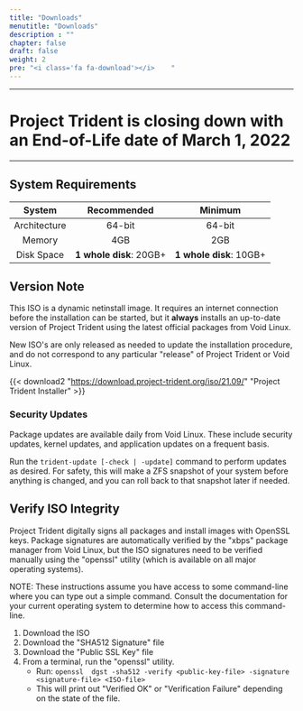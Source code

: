 ```yaml
---
title: "Downloads"
menutitle: "Downloads"
description : ""
chapter: false
draft: false
weight: 2
pre: "<i class='fa fa-download'></i>	"
---
```


---
# Project Trident is closing down with an End-of-Life date of March 1, 2022
---

## System Requirements
|System|Recommended|Minimum |
|:--:|:--------------------:|:--------------:|
|Architecture| 64-bit | 64-bit |
| Memory | 4GB | 2GB |
|Disk Space| **1 whole disk**: 20GB+ | **1 whole disk**: 10GB+ |

## Version Note
This ISO is a dynamic netinstall image. It requires an internet connection before the installation can be started, but it **always** installs an up-to-date version of Project Trident using the latest official packages from Void Linux. 

New ISO's are only released as needed to update the installation procedure, and do not correspond to any particular "release" of Project Trident or Void Linux.

{{< download2 "https://download.project-trident.org/iso/21.09/" "Project Trident Installer" >}}


### Security Updates 
Package updates are available daily from Void Linux. These include security updates, kernel updates, and application updates on a frequent basis.

Run the `trident-update [-check | -update]` command to perform updates as desired. For safety, this will make a ZFS snapshot of your system before anything is changed, and you can roll back to that snapshot later if needed.

## Verify ISO Integrity
Project Trident digitally signs all packages and install images with OpenSSL keys. Package signatures are automatically verified by the "xbps" package manager from Void Linux, but the ISO signatures need to be verified manually using the "openssl" utility (which is available on all major operating systems).

NOTE: These instructions assume you have access to some command-line where you can type out a simple command. Consult the documentation for your current operating system to determine how to access this command-line.

1. Download the ISO
2. Download the "SHA512 Signature" file
3. Download the "Public SSL Key" file
4. From a terminal, run the "openssl" utility.
   * Run: `openssl  dgst -sha512 -verify <public-key-file> -signature <signature-file> <ISO-file>`
   * This will print out "Verified OK" or "Verification Failure" depending on the state of the file.
